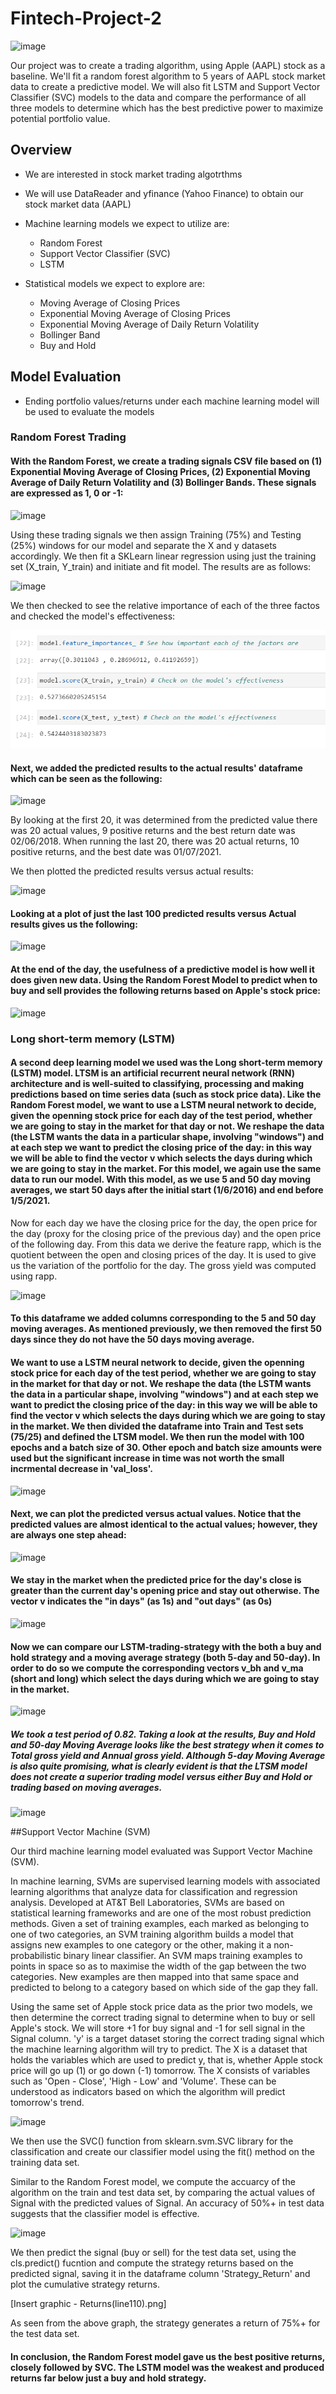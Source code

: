 # Fintech-Project-2


![image](https://user-images.githubusercontent.com/69773959/104261580-1530e500-5443-11eb-956f-cb7af70136c6.png)


Our project was to create a trading algorithm, using Apple (AAPL) stock as a baseline. We'll fit a random forest algorithm to 5 years of AAPL stock market data to create a predictive model. We will also fit LSTM and Support Vector Classifier (SVC) models to the data and compare the performance of all three models to determine which has the best predictive power to maximize potential portfolio value.

## Overview
* We are interested in stock market trading algotrthms

* We will use DataReader and yfinance (Yahoo Finance) to obtain our stock market data (AAPL)

* Machine learning models we expect to utilize are: 
   * Random Forest
   * Support Vector Classifier (SVC)
   * LSTM
   
* Statistical models we expect to explore are:   
   * Moving Average of Closing Prices
   * Exponential Moving Average of Closing Prices
   * Exponential Moving Average of Daily Return Volatility
   * Bollinger Band
   * Buy and Hold

## Model Evaluation
* Ending portfolio values/returns under each machine learning model will be used to evaluate the models


### Random Forest Trading
#### With the Random Forest, we create a trading signals CSV file based on (1) Exponential Moving Average of Closing Prices, (2) Exponential Moving Average of Daily Return Volatility and (3) Bollinger Bands. These signals are expressed as 1, 0 or -1:

![image](https://user-images.githubusercontent.com/69773959/105057971-fcbc5e00-5a32-11eb-9f03-b3df01466c3d.png)

Using these trading signals we then assign Training (75%) and Testing (25%) windows for our model and separate the X and y datasets accordingly. We then fit a SKLearn linear regression using just the training set (X_train, Y_train) and initiate and fit model.  The results are as follows:

![image](https://user-images.githubusercontent.com/69773959/105058029-0b0a7a00-5a33-11eb-9463-5290212a4329.png)

We then checked to see the relative importance of each of the three factos and checked the model's effectiveness:

![Model_Results(line41).png](Images/Model_Results(line41).png)

#### Next, we added the predicted results to the actual results' dataframe which can be seen as the following:

![image](https://user-images.githubusercontent.com/69773959/105058242-3beaaf00-5a33-11eb-983f-fd3bbaa71305.png)

By looking at the first 20, it was determined from the predicted value there was 20 actual values, 9 positive returns and the best return date was 02/06/2018. When running the last 20, there was 20 actual returns, 10 positive returns, and the best date was 01/07/2021. 

We then plotted the predicted results versus actual results:

![image](https://user-images.githubusercontent.com/69773959/105058302-4d33bb80-5a33-11eb-9478-c0ae4068cc86.png)

#### Looking at a plot of just the last 100 predicted results versus Actual results gives us the following:

![image](https://user-images.githubusercontent.com/69773959/105058533-8e2bd000-5a33-11eb-837a-c1374e2c403a.png)

#### At the end of the day, the usefulness of a predictive model is how well it does given new data.  Using the Random Forest Model to predict when to buy and sell provides the following returns based on Apple's stock price: 

![image](https://user-images.githubusercontent.com/69773959/105058648-abf93500-5a33-11eb-9c59-e5fc069bb49d.png)


### Long short-term memory (LSTM)
#### A second deep learning model we used was the Long short-term memory (LSTM) model.  LTSM is an artificial recurrent neural network (RNN) architecture and is well-suited to classifying, processing and making predictions based on time series data (such as stock price data).  Like the Random Forest model, we want to use a LSTM neural network to decide, given the openning stock price for each day of the test period, whether we are going to stay in the market for that day or not.  We reshape the data (the LSTM wants the data in a particular shape, involving "windows") and at each step we want to predict the closing price of the day: in this way we will be able to find the vector v which selects the days during which we are going to stay in the market. For this model, we again use the same data to run our model. With this model, as we use 5 and 50 day moving averages, we start 50 days after the initial start (1/6/2016) and end before 1/5/2021. 

Now for each day we have the closing price for the day, the open price for the day (proxy for the closing price of the previous day) and the open price of the following day.  From this data we derive the feature rapp, which is the quotient between the open and closing prices of the day. It is used to give us the variation of the portfolio for the day. The gross yield was computed using rapp.

![image](https://user-images.githubusercontent.com/69773959/105059499-96383f80-5a34-11eb-94e2-215e8d03fd9d.png)

#### To this dataframe we added columns corresponding to the 5 and 50 day moving averages. As mentioned previously, we then removed the first 50 days since they do not have the 50 days moving average. 

#### We want to use a LSTM neural network to decide, given the openning stock price for each day of the test period, whether we are going to stay in the market for that day or not.  We reshape the data (the LSTM wants the data in a particular shape, involving "windows") and at each step we want to predict the closing price of the day: in this way we will be able to find the vector v which selects the days during which we are going to stay in the market.  We then divided the dataframe into Train and Test sets (75/25) and defined the LTSM model.  We then run the model with 100 epochs and a batch size of 30.  Other epoch and batch size amounts were used but the significant increase in time was not worth the small incrmental decrease in 'val_loss'.

![image](https://user-images.githubusercontent.com/69773959/105059813-ea432400-5a34-11eb-97ee-34f60062cd40.png)

#### Next, we can plot the predicted versus actual values. Notice that the predicted values are almost identical to the actual values; however, they are always one step ahead:

![image](https://user-images.githubusercontent.com/69773959/105060007-224a6700-5a35-11eb-891f-3d7facbb106b.png)

#### We stay in the market when the predicted price for the day's close is greater than the current day's opening price and stay out otherwise. The vector v indicates the "in days" (as 1s) and "out days" (as 0s)

![image](https://user-images.githubusercontent.com/69773959/105060113-3e4e0880-5a35-11eb-9d5f-88a342425dc3.png)

#### Now we can compare our LSTM-trading-strategy with the both a buy and hold strategy and a moving average strategy (both 5-day and 50-day). In order to do so we compute the corresponding vectors v_bh and v_ma (short and long) which select the days during which we are going to stay in the market.

![image](https://user-images.githubusercontent.com/69773959/105060209-5aea4080-5a35-11eb-8b36-ca8e41f512da.png)

##### We took a test period of 0.82. Taking a look at the results, Buy and Hold and 50-day Moving Average looks like the best strategy when it comes to Total gross yield and Annual gross yield. Although 5-day Moving Average is also quite promising, what is clearly evident is that the LTSM model does not create a superior trading model versus either Buy and Hold or trading based on moving averages.

![image](https://user-images.githubusercontent.com/69773959/105060306-76554b80-5a35-11eb-9c94-8fa5c1214b16.png)


##Support Vector Machine (SVM)

Our third machine learning model evaluated was Support Vector Machine (SVM).  

In machine learning, SVMs are supervised learning models with associated learning algorithms that analyze data for classification and regression analysis.  Developed at AT&T Bell Laboratories, SVMs are based on statistical learning frameworks and are one of the most robust prediction methods.  Given a set of training examples, each marked as belonging to one of two categories, an SVM training algorithm builds a model that assigns new examples to one category or the other, making it a non-probabilistic binary linear classifier.  An SVM maps training examples to points in space so as to maximise the width of the gap between the two categories.  New examples are then mapped into that same space and predicted to belong to a category based on which side of the gap they fall.

Using the same set of Apple stock price data as the prior two models, we then determine the correct trading signal to determine when to buy or sell Apple's stock.  We will store +1 for buy signal and -1 for sell signal in the Signal column. 'y' is a target dataset storing the correct trading signal which the machine learning algorithm will try to predict.  The X is a dataset that holds the variables which are used to predict y, that is, whether Apple stock price will go up (1) or go down (-1) tomorrow. The X consists of variables such as 'Open - Close', 'High - Low' and 'Volume'. These can be understood as indicators based on which the algorithm will predict tomorrow's trend.

![image](https://user-images.githubusercontent.com/69773959/105270274-be1dc500-5b52-11eb-8609-6dad5654f96f.png)

We then use the SVC() function from sklearn.svm.SVC library for the classification and create our classifier model using the fit() method on the training data set.

Similar to the Random Forest model, we compute the accuarcy of the algorithm on the train and test data set, by comparing the actual values of Signal with the predicted values of Signal.  An accuracy of 50%+ in test data suggests that the classifier model is effective.

![image](https://user-images.githubusercontent.com/69773959/105270603-48662900-5b53-11eb-8f2f-9b45a9195a48.png)

We then predict the signal (buy or sell) for the test data set, using the cls.predict() fucntion and compute the strategy returns based on the predicted signal, saving it in the dataframe column 'Strategy_Return' and plot the cumulative strategy returns.

[Insert graphic - Returns(line110).png]

As seen from the above graph, the strategy generates a return of 75%+ for the test data set.

#### In conclusion, the Random Forest model gave us the best positive returns, closely followed by SVC. The LSTM model was the weakest and produced returns far below just a buy and hold strategy. 
